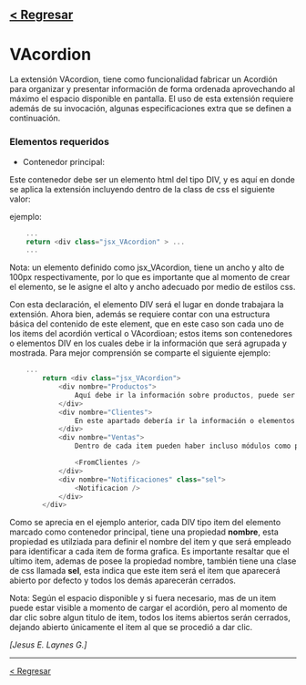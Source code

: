 [< Regresar](Indice.md)
---
# VAcordion
La extensión VAcordion, tiene como funcionalidad fabricar un Acordión para organizar y presentar información de forma ordenada aprovechando al máximo el espacio disponible en pantalla. El uso de esta extensión requiere además de su invocación, algunas especificaciones extra que se definen a continuación.

### Elementos requeridos
* Contenedor principal:

Este contenedor debe ser un elemento html del tipo DIV, y es aquí en donde se aplica la extensión incluyendo dentro de la class de css el siguiente valor:

ejemplo:
```js 
    ...
    return <div class="jsx_VAcordion" > ...
    ...
```

Nota: un elemento definido como jsx_VAcordion, tiene un ancho y alto de 100px respectivamente, por lo que es importante que al momento de crear el elemento, se le asigne el alto y ancho adecuado por medio de estilos css.

Con esta declaración, el elemento DIV será el lugar en donde trabajara la extensión. Ahora bien, además se requiere contar con una estructura básica del contenido de este element, que en este caso son cada uno de los items del acordión vertical o VAcordioan; estos items son contenedores o elementos DIV en los cuales debe ir la información que será agrupada y mostrada. Para mejor comprensión se comparte el siguiente ejemplo:

```js
    ...
        return <div class="jsx_VAcordion">
            <div nombre="Productos">
                Aquí debe ir la información sobre productos, puede ser texto o mas elementos HTML
            </div>
            <div nombre="Clientes">
                En este apartado debería ir la información o elementos html que tienen que ver con clientes
            </div>
            <div nombre="Ventas">
                Dentro de cada item pueden haber incluso módulos como por ejemplo:

                <FromClientes />
            </div>
            <div nombre="Notificaciones" class="sel">
                <Notificacion />
            </div>
        </div>

```

Como se aprecia en el ejemplo anterior, cada DIV tipo item del elemento marcado como contenedor principal, tiene una propiedad **nombre**, esta propiedad es utilziada para definir el nombre del item y que será empleado para identificar a cada item de forma grafica. 
Es importante resaltar que el ultimo item, ademas de posee la propiedad nombre, también tiene una clase de css llamada **sel**, esta indica que este item será el item que aparecerá abierto por defecto y todos los demás aparecerán cerrados.

Nota: Según el espacio disponible y si fuera necesario, mas de un item puede estar visible a momento de cargar el acordión, pero al momento de dar clic sobre algun titulo de item, todos los items abiertos serán cerrados, dejando abierto únicamente el item al que se procedió a dar clic.


*[Jesus E. Laynes G.]*

---
[< Regresar](Indice.md)